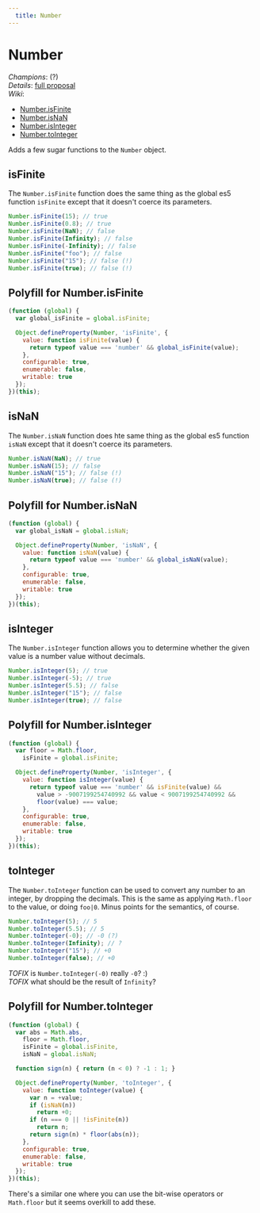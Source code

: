 ```yaml
---
  title: Number
---
```


# Number

*Champions*: (?)<br/>
*Details*: [full proposal](details)<br/>
*Wiki*:
  * [Number.isFinite](http://wiki.ecmascript.org/doku.php?id=harmony:number.isfinite)
  * [Number.isNaN](http://wiki.ecmascript.org/doku.php?id=harmony:number.isnan)
  * [Number.isInteger](http://wiki.ecmascript.org/doku.php?id=harmony:number.isinteger)
  * [Number.toInteger](http://wiki.ecmascript.org/doku.php?id=harmony:number.tointeger)

Adds a few sugar functions to the `Number` object.

## isFinite

The `Number.isFinite` function does the same thing as the global es5 function `isFinite` except that it doesn't coerce its parameters.

```js
Number.isFinite(15); // true
Number.isFinite(0.8); // true
Number.isFinite(NaN); // false
Number.isFinite(Infinity); // false
Number.isFinite(-Infinity); // false
Number.isFinite("foo"); // false
Number.isFinite("15"); // false (!)
Number.isFinite(true); // false (!)
```

## Polyfill for Number.isFinite

```js
(function (global) {
  var global_isFinite = global.isFinite;

  Object.defineProperty(Number, 'isFinite', {
    value: function isFinite(value) {
      return typeof value === 'number' && global_isFinite(value);
    },
    configurable: true,
    enumerable: false,
    writable: true
  });
})(this);
```

## isNaN

The `Number.isNaN` function does hte same thing as the global es5 function `isNaN` except that it doesn't coerce its parameters.

```js
Number.isNaN(NaN); // true
Number.isNaN(15); // false
Number.isNaN("15"); // false (!)
Number.isNaN(true); // false (!)
```

## Polyfill for Number.isNaN

```js
(function (global) {
  var global_isNaN = global.isNaN;

  Object.defineProperty(Number, 'isNaN', {
    value: function isNaN(value) {
      return typeof value === 'number' && global_isNaN(value);
    },
    configurable: true,
    enumerable: false,
    writable: true
  });
})(this);
```

## isInteger

The `Number.isInteger` function allows you to determine whether the given value is a number value without decimals.

```js
Number.isInteger(5); // true
Number.isInteger(-5); // true
Number.isInteger(5.5); // false
Number.isInteger("15"); // false
Number.isInteger(true); // false
```

## Polyfill for Number.isInteger

```js
(function (global) {
  var floor = Math.floor,
    isFinite = global.isFinite;

  Object.defineProperty(Number, 'isInteger', {
    value: function isInteger(value) {
      return typeof value === 'number' && isFinite(value) &&
        value > -9007199254740992 && value < 9007199254740992 &&
        floor(value) === value;
    },
    configurable: true,
    enumerable: false,
    writable: true
  });
})(this);
```

## toInteger

The `Number.toInteger` function can be used to convert any number to an integer, by dropping the decimals. This is the same as applying `Math.floor` to the value, or doing `foo|0`. Minus points for the semantics, of course.

```js
Number.toInteger(5); // 5
Number.toInteger(5.5); // 5
Number.toInteger(-0); // -0 (?)
Number.toInteger(Infinity); // ?
Number.toInteger("15"); // +0
Number.toInteger(false); // +0
```
*TOFIX* is `Number.toInteger(-0)` really `-0`? :)<br/>
*TOFIX* what should be the result of `Infinity`?

## Polyfill for Number.toInteger

```js
(function (global) {
  var abs = Math.abs,
    floor = Math.floor,
    isFinite = global.isFinite,
    isNaN = global.isNaN;

  function sign(n) { return (n < 0) ? -1 : 1; }

  Object.defineProperty(Number, 'toInteger', {
    value: function toInteger(value) {
      var n = +value;
      if (isNaN(n))
        return +0;
      if (n === 0 || !isFinite(n))
        return n;
      return sign(n) * floor(abs(n));
    },
    configurable: true,
    enumerable: false,
    writable: true
  });
})(this);
```

There's a similar one where you can use the bit-wise operators or `Math.floor` but it seems overkill to add these.




